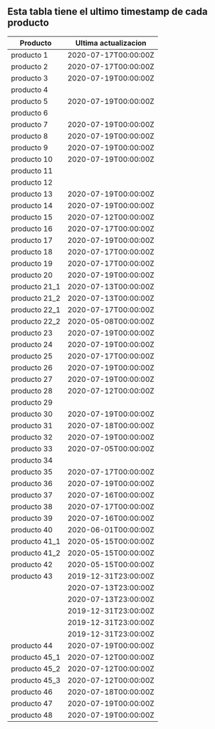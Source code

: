 ## Esta tabla tiene el ultimo timestamp de cada producto
|Producto|Ultima actualizacion |
|------ |------ |
|producto 1|2020-07-17T00:00:00Z|
|producto 2|2020-07-17T00:00:00Z|
|producto 3|2020-07-19T00:00:00Z|
|producto 4|
|producto 5|2020-07-19T00:00:00Z|
|producto 6|
|producto 7|2020-07-19T00:00:00Z|
|producto 8|2020-07-19T00:00:00Z|
|producto 9|2020-07-19T00:00:00Z|
|producto 10|2020-07-19T00:00:00Z|
|producto 11|
|producto 12|
|producto 13|2020-07-19T00:00:00Z|
|producto 14|2020-07-19T00:00:00Z|
|producto 15|2020-07-12T00:00:00Z|
|producto 16|2020-07-17T00:00:00Z|
|producto 17|2020-07-19T00:00:00Z|
|producto 18|2020-07-17T00:00:00Z|
|producto 19|2020-07-17T00:00:00Z|
|producto 20|2020-07-19T00:00:00Z|
|producto 21_1|2020-07-13T00:00:00Z|
|producto 21_2|2020-07-13T00:00:00Z|
|producto 22_1|2020-07-17T00:00:00Z|
|producto 22_2|2020-05-08T00:00:00Z|
|producto 23|2020-07-19T00:00:00Z|
|producto 24|2020-07-19T00:00:00Z|
|producto 25|2020-07-17T00:00:00Z|
|producto 26|2020-07-19T00:00:00Z|
|producto 27|2020-07-19T00:00:00Z|
|producto 28|2020-07-12T00:00:00Z|
|producto 29|
|producto 30|2020-07-19T00:00:00Z|
|producto 31|2020-07-18T00:00:00Z|
|producto 32|2020-07-19T00:00:00Z|
|producto 33|2020-07-05T00:00:00Z|
|producto 34|
|producto 35|2020-07-17T00:00:00Z|
|producto 36|2020-07-19T00:00:00Z|
|producto 37|2020-07-16T00:00:00Z|
|producto 38|2020-07-17T00:00:00Z|
|producto 39|2020-07-16T00:00:00Z|
|producto 40|2020-06-01T00:00:00Z|
|producto 41_1|2020-05-15T00:00:00Z|
|producto 41_2|2020-05-15T00:00:00Z|
|producto 42|2020-05-15T00:00:00Z|
|producto 43|2019-12-31T23:00:00Z|
| |2020-07-13T23:00:00Z|
| |2020-07-13T23:00:00Z|
| |2019-12-31T23:00:00Z|
| |2019-12-31T23:00:00Z|
| |2019-12-31T23:00:00Z|
|producto 44|2020-07-19T00:00:00Z|
|producto 45_1|2020-07-12T00:00:00Z|
|producto 45_2|2020-07-12T00:00:00Z|
|producto 45_3|2020-07-12T00:00:00Z|
|producto 46|2020-07-18T00:00:00Z|
|producto 47|2020-07-19T00:00:00Z|
|producto 48|2020-07-19T00:00:00Z|
